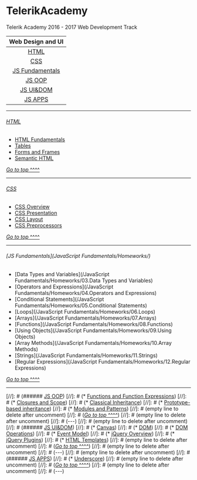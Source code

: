 # TelerikAcademy
Telerik Academy 2016 - 2017 Web Development Track

| Web Design and UI                   |
|:-----------------------------------:|
| [HTML](#html)                       |
| [CSS](#css)                         |
| [JS Fundamentals](#js-fundamentals) |
| [JS OOP](#js-oop)                   |
| [JS UI&DOM](#js-uidom)              |
| [JS APPS](#js-apps)                 |


---

###### [HTML](HTML/Homeworks)
* [HTML Fundamentals](HTML/Homeworks/02.HTML-Fundamentals)
* [Tables](/HTML/Homeworks/03.Tables-and-Forms)
* [Forms and Frames](HTML/Homeworks/04.Forms-and-Frames)
* [Semantic HTML](/HTML/Homeworks/05.Semantic-HTML)

[*Go to top* ^^^^](#telerikacademy)

---

###### [CSS](Homeworks/CSS)
* [CSS Overview](Homeworks/CSS/CSS-Overview)
* [CSS Presentation](Homeworks/CSS/CSS-Presentation)
* [CSS Layout](Homeworks/CSS/CSS-Layout)
* [CSS Preprocessors](Homeworks/CSS/CSS-Processors)

[*Go to top* ^^^^](#telerikacademy)

---

###### [JS Fundamentals](JavaScript Fundamentals/Homeworks/)
* [Data Types and Variables](/JavaScript Fundamentals/Homeworks/03.Data Types and Variables)
* [Operators and Expressions](/JavaScript Fundamentals/Homeworks/04.Operators and Expressions)
* [Conditional Statements](/JavaScript Fundamentals/Homeworks/05.Conditional Statements)
* [Loops](/JavaScript Fundamentals/Homeworks/06.Loops)
* [Arrays](/JavaScript Fundamentals/Homeworks/07.Arrays)
* [Functions](/JavaScript Fundamentals/Homeworks/08.Functions)
* [Using Objects](/JavaScript Fundamentals/Homeworks/09.Using Objects)
* [Array Methods](/JavaScript Fundamentals/Homeworks/10.Array Methods)
* [Strings](/JavaScript Fundamentals/Homeworks/11.Strings)
* [Regular Expressions](/JavaScript Fundamentals/Homeworks/12.Regular Expressions)

[*Go to top* ^^^^](#telerikacademy)

---

[//]: # (###### [JS OOP](Homeworks/JS-OOP))
[//]: # (* [Functions and Function Expressions](Homeworks/JS-OOP/Functions-And-Function-Expressions))
[//]: # (* [Closures and Scope](Homeworks/JS-OOP/Scopes-and-Closure))
[//]: # (* [Classical Inheritance](Homeworks/JS-OOP/Classical-Inheritance))
[//]: # (* [Prototype-based inheritance](Homeworks/JS-OOP/Prototypal-Inheritance))
[//]: # (* [Modules and Patterns](Homeworks/JS-OOP/Modules-And-Patterns))
[//]: # (empty line to delete after uncomment)
[//]: # ([*Go to top* ^^^^](#telerikacademy))
[//]: # (empty line to delete after uncomment)
[//]: # (---)
[//]: # (empty line to delete after uncomment)
[//]: # (###### [JS UI&DOM](Homeworks/JS-UI%26DOM))
[//]: # (* [Canvas](Homeworks/JS-UI%26DOM/Canvas))
[//]: # (* [DOM](Homeworks/JS-UI%26DOM/Document-Object-Model))
[//]: # (* [DOM Operations](Homeworks/JS-UI%26DOM/DOM-Operations))
[//]: # (* [Event Model](Homeworks/JS-UI%26DOM/Event-Model))
[//]: # (* [jQuery Overview](Homeworks/JS-UI%26DOM/jQuery-Overview))
[//]: # (* [jQuery Plugins](Homeworks/JS-UI%26DOM/jQuery-Plugins))
[//]: # (* [HTML Templates](Homeworks/JS-UI%26DOM/HTML-Templates))
[//]: # (empty line to delete after uncomment)
[//]: # ([*Go to top* ^^^^](#telerikacademy))
[//]: # (empty line to delete after uncomment)
[//]: # (---)
[//]: # (empty line to delete after uncomment)
[//]: # (###### [JS APPS](Homeworks/JS-APPS))
[//]: # (* [Underscore](Homeworks/JS-APPS/Underscore))
[//]: # (empty line to delete after uncomment)
[//]: # ([*Go to top* ^^^^](#telerikacademy))
[//]: # (empty line to delete after uncomment)
[//]: # (---)


